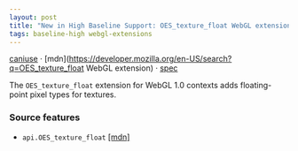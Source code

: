 ```yaml
---
layout: post
title: "New in High Baseline Support: OES_texture_float WebGL extension"
tags: baseline-high webgl-extensions
---
```


[caniuse](https://caniuse.com/?search=oes-texture-float) · [mdn](https://developer.mozilla.org/en-US/search?q=OES_texture_float WebGL extension) · [spec](https://registry.khronos.org/webgl/extensions/OES_texture_float/)

The `OES_texture_float` extension for WebGL 1.0 contexts adds floating-point pixel types for textures.

### Source features

- ``api.OES_texture_float`` [[mdn]](https://developer.mozilla.org/en-US/search?q=api.OES_texture_float)
